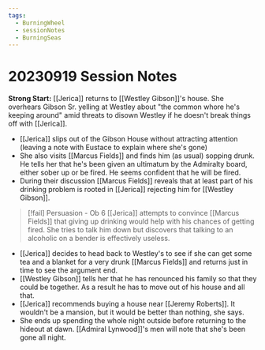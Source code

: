 ```yaml
---
tags:
  - BurningWheel
  - sessionNotes
  - BurningSeas
---
```

# 20230919 Session Notes
**Strong Start:** [[Jerica]] returns to [[Westley Gibson]]'s house.  She overhears Gibson Sr. yelling at Westley about "the common whore he's keeping around" amid threats to disown Westley if he doesn't break things off with [[Jerica]].
- [[Jerica]] slips out of the Gibson House without attracting attention (leaving a note with Eustace to explain where she's gone)
- She also visits [[Marcus Fields]] and finds him (as usual) sopping drunk.  He tells her that he's been given an ultimatum by the Admiralty board, either sober up or be fired.  He seems confident that he will be fired.
- During their discussion [[Marcus Fields]] reveals that at least part of his drinking problem is rooted in [[Jerica]] rejecting him for [[Westley Gibson]].
> [!fail] Persuasion - Ob 6 
> [[Jerica]] attempts to convince [[Marcus Fields]] that giving up drinking would help with his chances of getting fired.  She tries to talk him down but discovers that talking to an alcoholic on a bender is effectively useless.
- [[Jerica]] decides to head back to Westley's to see if she can get some tea and a blanket for a very drunk [[Marcus Fields]] and returns just in time to see the argument end.
- [[Westley Gibson]] tells her that he has renounced his family so that they could be together.  As a result he has to move out of his house and all that.
- [[Jerica]] recommends buying a house near [[Jeremy Roberts]].  It wouldn't be a mansion, but it would be better than nothing, she says.
- She ends up spending the whole night outside before returning to the hideout at dawn.  [[Admiral Lynwood]]'s men will note that she's been gone all night.